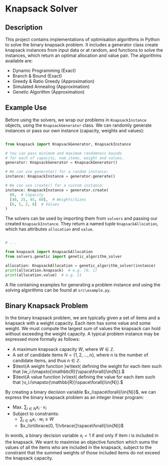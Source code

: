 # Knapsack Solver

## Description

This project contains implementations of optimisation algorithms in Python to solve the binary knapsack problem. It includes a generator class create knapsack instances from input data or at random, and functions to solve the instances, which return an optimal allocation and value pair. The algorithms available are:

* Dynamic Programming (Exact)
* Branch & Bound (Exact)
* Greedy & Ratio Greedy (Approximation)
* Simulated Annealing (Approximation)
* Genetic Algorithm (Approximation)

## Example Use

Before using the solvers, we wrap our problems in ```KnapsackInstance``` objects, using the ```KnapsackGenerator``` class. We can randomly generate instances or pass our own instance (capacity, weights and values):

```python

from knapsack import KnapsackGenerator, KnapsackInstance

# You can pass minimum and maximum randomness bounds
# for each of capacity, num_items, weight and values.
generator: KnapsackGenerator = KnapsackGenerator()

# We can use generate() for a random instance:
instance: KnapsackInstance = generator.generate()

# We can use create() for a custom instance:
instance: KnapsackInstance = generator.create(
  80,  # Capacity
  [40, 25, 45, 60],  # Weights/Sizes
  [6, 5, 2, 8]  # Values
)

```

The solvers can be used by importing them from `solvers` and passing our created `KnapsackInstance`. They return a named tuple `KnapsackAllocation`, which has attributes `allocation` and `value`.

```python

# ...

from knapsack import KnapsackAllocation
from solvers.genetic import genetic_algorithm_solver

allocation: KnapsackAllocation = genetic_algorithm_solver(instance)
print(allocation.knapsack)  # e.g. [0, 1]
print(allocation.value)  # e.g. 11

```

A file containing examples for generating a problem instance and using the solving algorithms can be found at ```src\example.py```.

## Binary Knapsack Problem

In the binary knapsack problem, we are typically given a set of items and a knapsack with a weight capacity. Each item has some value and some weight. We must compute the largest sum of values the knapsack can hold without exceeding the weight capacity. A typical problem instance may be expressed more formally as follows:

* $\text{A maximum knapsack capacity }W\text{, where } W\in{\mathbb{Z}}.$
* $\text{A set of candidate items }N=\lbrace{}1,2,...,n\rbrace{}\text{, where }n\text{ is the number of candidate items, and thus }n\in{\mathbb{Z}}.$
* $\text{A weight function }w\text{ defining the weight for each item such that }w_i:i\mapsto{\mathbb{R}}\space\forall{i\in{N}}.$
* $\text{A value function }v\text{ defining the value for each item such that }v_i:i\mapsto{\mathbb{R}}\space\forall{i\in{N}}.$

By creating a binary decision variable $x_i\space\forall{i\in{N}}$, we can express the binary knapsack problem as an integer linear program:

* $\text{Max. }\sum_{i\in{N}}{x_i\cdot{}v_i}$
* $\text{Subject to constraints:}$
  * $\sum_{i\in{N}}{x_i\cdot{}w_i}\le{W}$
  * $x_i\in\lbrace{0, 1}\rbrace{}\space\forall{i\in{N}}$

In words, a binary decision variable $x_i=1$ if and only if item $i$ is included in the knapsack. We want to maximise an objective function which sums the values of all the items who are included in the knapsack, subject to the constraint that the summed weights of those included items do not exceed the knapsack capacity. 

